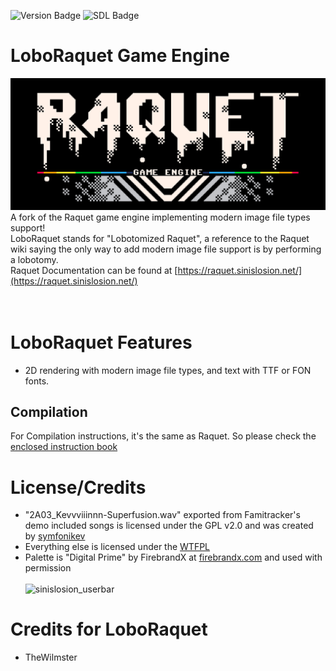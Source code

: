 ![Version Badge](https://img.shields.io/badge/Pre_Release-1.1.0-%2365aaff) ![SDL Badge](https://img.shields.io/badge/Backend-SDL2-%23dd6fff)<br>
# LoboRaquet Game Engine
![Raquet Game Engine -- Logo by Chris S.](https://raw.githubusercontent.com/Sinislosion/Raquet/refs/heads/master/raquetlogo.png)<br>
A fork of the Raquet game engine implementing modern image file types support!<br>
LoboRaquet stands for "Lobotomized Raquet", a reference to the Raquet wiki saying the only way to add modern image file support is by performing a lobotomy.<br>
Raquet Documentation can be found at [https://raquet.sinislosion.net/](https://raquet.sinislosion.net/)<br>
<br><br>

# LoboRaquet Features
- 2D rendering with modern image file types, and text with TTF or FON fonts.

## Compilation
For Compilation instructions, it's the same as Raquet. So please check the [enclosed instruction book](https://raquet.sinislosion.net/v1x/Compilation/)

# License/Credits
- "2A03_Kevvviiinnn-Superfusion.wav" exported from Famitracker's demo included songs is licensed under the GPL v2.0 and was created by [symfonikev](https://www.youtube.com/watch?v=gvhjNV9uKl8)<br>
- Everything else is licensed under the [WTFPL](http://www.wtfpl.net/about/)
- Palette is "Digital Prime" by FirebrandX at [firebrandx.com](http://www.firebrandx.com/nespalettes.html) and used with permission<br><br>
![sinislosion_userbar](https://github.com/Sinislosion/Raquet/assets/144758323/def817b8-65ae-451c-ab79-ace6702e44ae)

# Credits for LoboRaquet
- TheWilmster